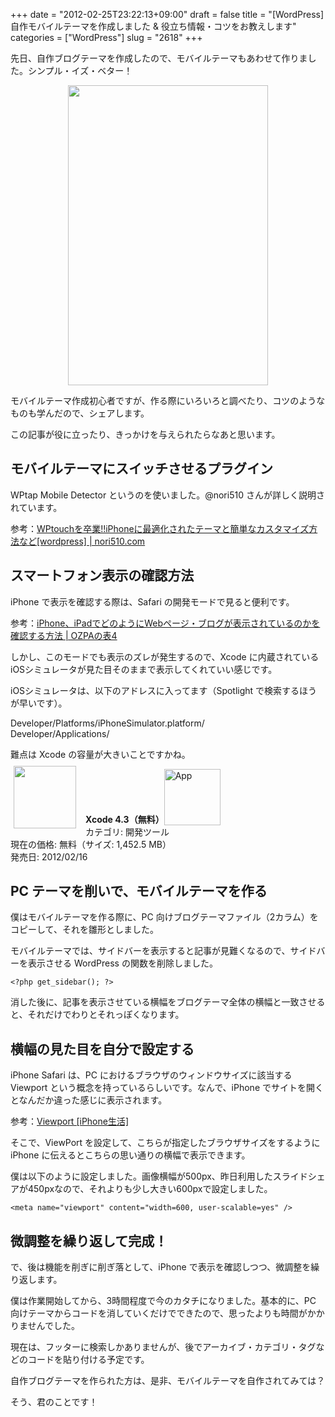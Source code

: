 +++
date = "2012-02-25T23:22:13+09:00"
draft = false
title = "[WordPress] 自作モバイルテーマを作成しました & 役立ち情報・コツをお教えします"
categories = ["WordPress"]
slug = "2618"
+++

先日、自作ブログテーマを作成したので、モバイルテーマもあわせて作りました。シンプル・イズ・ベター！

<img style="display:block; margin-left:auto; margin-right:auto;" src="/images/2012/02/2618_1.png" border="0" width="320" height="480" />

モバイルテーマ作成初心者ですが、作る際にいろいろと調べたり、コツのようなものも学んだので、シェアします。

この記事が役に立ったり、きっかけを与えられたらなあと思います。

<h2>モバイルテーマにスイッチさせるプラグイン</h2>

WPtap Mobile Detector というのを使いました。@nori510 さんが詳しく説明されています。

参考：<a href="http://nori510.com/archives/7103" target="_blank">WPtouchを卒業!!iPhoneに最適化されたテーマと簡単なカスタマイズ方法など[wordpress] | nori510.com</a>

<h2>スマートフォン表示の確認方法</h2>

iPhone で表示を確認する際は、Safari の開発モードで見ると便利です。

参考：<a href="http://ozpa-h4.com/2012/01/18/iphone_ipad_safari_blog_hyouji_kakunin/" target="_blank">iPhone、iPadでどのようにWebページ・ブログが表示されているのかを確認する方法 | OZPAの表4</a>

しかし、このモードでも表示のズレが発生するので、Xcode に内蔵されている  iOSシミュレータが見た目そのままで表示してくれていい感じです。

iOSシミュレータは、以下のアドレスに入ってます（Spotlight で検索するほうが早いです）。

Developer/Platforms/iPhoneSimulator.platform/<br />
Developer/Applications/

難点は Xcode の容量が大きいことですかね。

<a href="https://itunes.apple.com/jp/app/id497799835?mt=8&uo=4&at=11l3RT" target="_blank" rel="nofollow"><img width="100" class="alignleft" align="left" src="http://a4.mzstatic.com/us/r1000/111/Purple/4d/a4/4a/mzi.dyfxzfua.100x100-75.png" style="margin: -5px 15px 1px 5px;"></a><strong> Xcode 4.3（無料）</strong><a href="https://itunes.apple.com/jp/app/id497799835?mt=8&uo=4&at=11l3RT" target="_blank" rel="nofollow"><img src="/images/2012/12/viewinitunes_jp.png" style="vertical-align:bottom;" width="90" alt="App"></a><br> カテゴリ: 開発ツール<br> 現在の価格: 無料（サイズ: 1,452.5 MB）<br> 発売日: 2012/02/16<br style="clear: both;">

<h2>PC テーマを削いで、モバイルテーマを作る</h2>

僕はモバイルテーマを作る際に、PC 向けブログテーマファイル（2カラム）をコピーして、それを雛形としました。

モバイルテーマでは、サイドバーを表示すると記事が見難くなるので、サイドバーを表示させる WordPress の関数を削除しました。

<pre><code>&lt;?php get_sidebar(); ?&gt;</code></pre>

消した後に、記事を表示させている横幅をブログテーマ全体の横幅と一致させると、それだけでわりとそれっぽくなります。

<h2>横幅の見た目を自分で設定する</h2>

iPhone Safari は、PC におけるブラウザのウィンドウサイズに該当する Viewport という概念を持っているらしいです。なんで、iPhone でサイトを開くとなんだか違った感じに表示されます。

参考：<a href="http://ipn3g.com/web/study3.html" target="_blank">Viewport [iPhone生活]</a>

そこで、ViewPort を設定して、こちらが指定したブラウザサイズをするように iPhone に伝えるとこちらの思い通りの横幅で表示できます。

僕は以下のように設定しました。画像横幅が500px、昨日利用したスライドシェアが450pxなので、それよりも少し大きい600pxで設定しました。

<pre><code>&lt;meta name=&quot;viewport&quot; content=&quot;width=600, user-scalable=yes&quot; /&gt;</code></pre>

<h2>微調整を繰り返して完成！</h2>

で、後は機能を削ぎに削ぎ落として、iPhone で表示を確認しつつ、微調整を繰り返します。

僕は作業開始してから、3時間程度で今のカタチになりました。基本的に、PC 向けテーマからコードを消していくだけでできたので、思ったよりも時間がかかりませんでした。

現在は、フッターに検索しかありませんが、後でアーカイブ・カテゴリ・タグなどのコードを貼り付ける予定です。

自作ブログテーマを作られた方は、是非、モバイルテーマを自作されてみては？

そう、君のことです！
